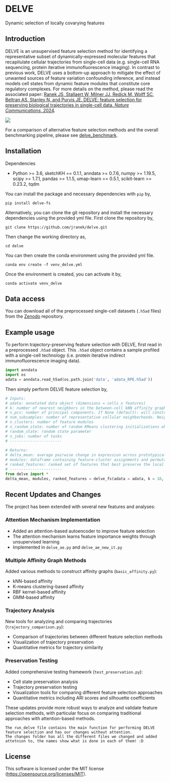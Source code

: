 # DELVE
Dynamic selection of locally covarying features

## Introduction

DELVE is an unsupervised feature selection method for identifying a representative subset of dynamically-expressed molecular features that recapitulate cellular trajectories from single-cell data (e.g. single-cell RNA sequencing, protein iterative immunofluorescence imaging). In contrast to previous work, DELVE uses a bottom-up approach to mitigate the effect of unwanted sources of feature variation confounding inference, and instead models cell states from dynamic feature modules that constitute core regulatory complexes. For more details on the method, please read the associated paper: [Ranek JS, Stallaert W, Milner JJ, Redick M, Wolff SC, Beltran AS, Stanley N, and Purvis JE. DELVE: feature selection for preserving biological trajectories in single-cell data. _Nature Communications_. 2024](https://www.nature.com/articles/s41467-024-46773-z).

<p>
  <img src="https://github.com/jranek/delve/blob/main/pipeline.png?raw=True" />
</p>

For a comparison of alternative feature selection methods and the overall benchmarking pipeline, please see [delve_benchmark](https://github.com/jranek/delve_benchmark). 

## Installation
Dependencies 
* Python >= 3.6, sketchKH == 0.1.1, anndata >= 0.7.6, numpy >= 1.19.5, scipy >= 1.7.1, pandas >= 1.1.5, umap-learn == 0.5.1, scikit-learn >= 0.23.2, tqdm 

You can install the package and necessary dependencies with `pip` by,
```
pip install delve-fs
```

Alternatively, you can clone the git repository and install the necessary dependencies using the provided yml file. First clone the repository by, 
```
git clone https://github.com/jranek/delve.git
```

Then change the working directory as, 
```
cd delve
```

You can then create the conda environment using the provided yml file. 

```
conda env create -f venv_delve.yml
```

Once the environment is created, you can activate it by,
```
conda activate venv_delve
```

## Data access
You can download all of the preprocessed single-cell datasets (`.h5ad` files) from the [Zenodo](https://zenodo.org/records/10534873) repository.

## Example usage
To perform trajectory-preserving feature selection with DELVE, first read in a preprocessed `.h5ad` object. This `.h5ad` object contains a sample profiled with a single-cell technology (i.e. protein iterative indirect immunofluorescence imaging data).

```python
import anndata
import os
adata = anndata.read_h5ad(os.path.join('data', 'adata_RPE.h5ad'))
```

Then simply perform DELVE feature selection by,

```python
# Inputs:
# adata: annotated data object (dimensions = cells x features)
# k: number of nearest neighbors in the between-cell kNN affinity graph
# n_pcs: number of principal components. If None (default): will construct a between-cell affinity graph by computing pairwise Euclidean distances according to adata.X. Else: according to PCA of adata.X 
# num_subsamples: number of representative cellular neighborhoods. Neighborhoods are subsampled using kernel herding sketching (see https://dl.acm.org/doi/abs/10.1145/3535508.3545539, https://github.com/CompCy-lab/SketchKH)  
# n_clusters: number of feature modules
# n_random_state: number of random KMeans clustering initializations when identifying dynamic feature modules
# random_state: random state parameter 
# n_jobs: number of tasks
# -----------------------
    
# Returns:
# delta_mean: average pairwise change in expression across prototypical cellular neighborhoods (dimensions = num_subsamples x features)
# modules: dataframe containing feature-cluster assignments and permutation p-values (dimensions = features x 2)
# ranked_features: ranked set of features that best preserve the local trajectory structure (dimensions = features x 1)
# -----------------------
from delve import *
delta_mean, modules, ranked_features = delve_fs(adata = adata, k = 10, num_subsamples = 1000, n_clusters = 5, random_state = 0, n_jobs = -1)
```
## Recent Updates and Changes

The project has been extended with several new features and analyses:

### Attention Mechanism Implementation
- Added an attention-based autoencoder to improve feature selection
- The attention mechanism learns feature importance weights through unsupervised learning
- Implemented in `delve_ae.py` and `delve_ae_new_it.py`

### Multiple Affinity Graph Methods
Added various methods to construct affinity graphs (`basic_affinity.py`):
- kNN-based affinity
- K-means clustering-based affinity
- RBF kernel-based affinity
- GMM-based affinity

### Trajectory Analysis
New tools for analyzing and comparing trajectories (`trajectory_comparison.py`):
- Comparison of trajectories between different feature selection methods
- Visualization of trajectory preservation
- Quantitative metrics for trajectory similarity

### Preservation Testing
Added comprehensive testing framework (`test_preservation.py`):
- Cell state preservation analysis
- Trajectory preservation testing
- Visualization tools for comparing different feature selection approaches
- Quantitative metrics including ARI scores and silhouette coefficients

These updates provide more robust ways to analyze and validate feature selection methods, with particular focus on comparing traditional approaches with attention-based methods.
```
The run_delve file contains the main function for performing DELVE feature selection and has our changes without attention. 
The changes folder has all the different files we changed and added attetnion to, the names show what is done in each of them! :D
```

## License
This software is licensed under the MIT license (https://opensource.org/licenses/MIT).
